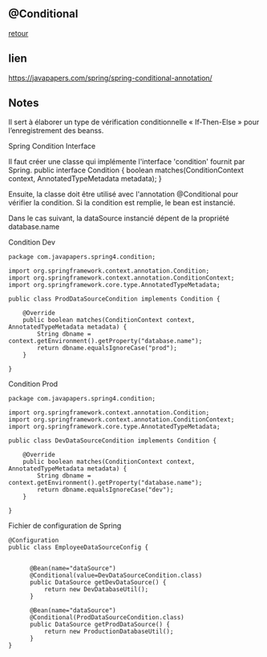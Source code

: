 ## @Conditional
[retour](https://github.com/grouault/spring-tutorial/blob/master/spring-contexte/notes/spring-configuration-xml/index.md)

## lien
https://javapapers.com/spring/spring-conditional-annotation/

## Notes
Il sert à élaborer un type de vérification conditionnelle « If-Then-Else » pour l’enregistrement des beanss.

Spring Condition Interface

Il faut créer une classe qui implémente l'interface 'condition' fournit par Spring.
public interface Condition {
	boolean matches(ConditionContext context, AnnotatedTypeMetadata metadata);
}

Ensuite, la classe doit être utilisé avec l'annotation @Conditional pour vérifier la condition.
Si la condition est remplie, le bean est instancié.

Dans le cas suivant, la dataSource instancié dépent de la propriété database.name

Condition Dev
```
package com.javapapers.spring4.condition;

import org.springframework.context.annotation.Condition;
import org.springframework.context.annotation.ConditionContext;
import org.springframework.core.type.AnnotatedTypeMetadata;

public class ProdDataSourceCondition implements Condition {

	@Override
	public boolean matches(ConditionContext context, AnnotatedTypeMetadata metadata) {
		String dbname = context.getEnvironment().getProperty("database.name");
		return dbname.equalsIgnoreCase("prod");
	}

}
```

Condition Prod
```
package com.javapapers.spring4.condition;

import org.springframework.context.annotation.Condition;
import org.springframework.context.annotation.ConditionContext;
import org.springframework.core.type.AnnotatedTypeMetadata;

public class DevDataSourceCondition implements Condition {

	@Override
	public boolean matches(ConditionContext context, AnnotatedTypeMetadata metadata) {
		String dbname = context.getEnvironment().getProperty("database.name");
		return dbname.equalsIgnoreCase("dev");
	}

}
```

Fichier de configuration de Spring
```
@Configuration
public class EmployeeDataSourceConfig {
	

	  @Bean(name="dataSource")
	  @Conditional(value=DevDataSourceCondition.class)
	  public DataSource getDevDataSource() {
		  return new DevDatabaseUtil();
	  }

	  @Bean(name="dataSource")
	  @Conditional(ProdDataSourceCondition.class)
	  public DataSource getProdDataSource() {
		  return new ProductionDatabaseUtil();
	  }
}
```
